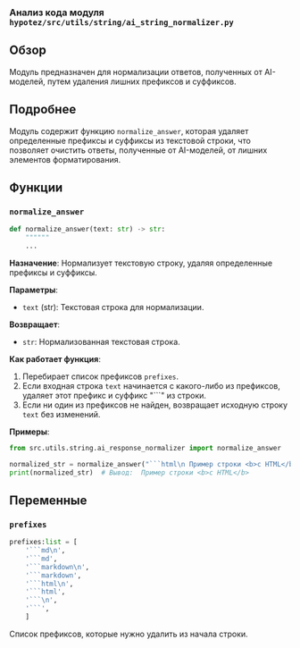### Анализ кода модуля `hypotez/src/utils/string/ai_string_normalizer.py`

## Обзор

Модуль предназначен для нормализации ответов, полученных от AI-моделей, путем удаления лишних префиксов и суффиксов.

## Подробнее

Модуль содержит функцию `normalize_answer`, которая удаляет определенные префиксы и суффиксы из текстовой строки, что позволяет очистить ответы, полученные от AI-моделей, от лишних элементов форматирования.

## Функции

### `normalize_answer`

```python
def normalize_answer(text: str) -> str:
    """"""
    ...
```

**Назначение**:
Нормализует текстовую строку, удаляя определенные префиксы и суффиксы.

**Параметры**:
- `text` (str): Текстовая строка для нормализации.

**Возвращает**:
- `str`: Нормализованная текстовая строка.

**Как работает функция**:

1.  Перебирает список префиксов `prefixes`.
2.  Если входная строка `text` начинается с какого-либо из префиксов, удаляет этот префикс и суффикс "```" из строки.
3.  Если ни один из префиксов не найден, возвращает исходную строку `text` без изменений.

**Примеры**:

```python
from src.utils.string.ai_response_normalizer import normalize_answer

normalized_str = normalize_answer("```html\n Пример строки <b>с HTML</b> ```")
print(normalized_str)  # Вывод:  Пример строки <b>с HTML</b>
```

## Переменные

### `prefixes`

```python
prefixes:list = [ 
    '```md\n',
    '```md',
    '```markdown\n',
    '```markdown',
    '```html\n',
    '```html',
    '```\n',
    '```',
    ]
```

Список префиксов, которые нужно удалить из начала строки.
